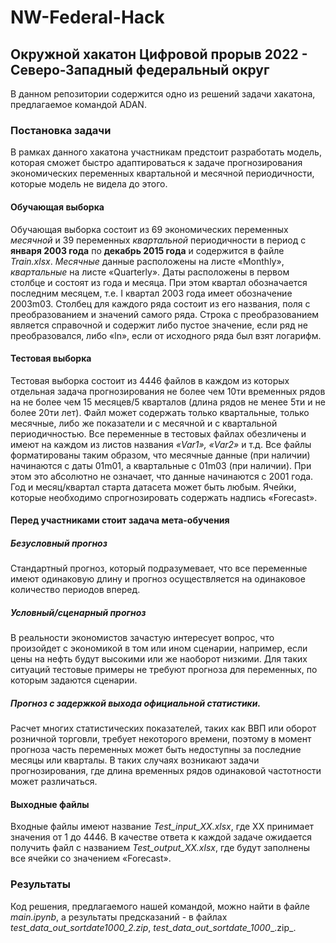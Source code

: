 # NW-Federal-Hack
## Окружной хакатон Цифровой прорыв 2022 - Северо-Западный федеральный округ
В данном репозитории содержится одно из решений задачи хакатона, предлагаемое командой ADAN.
### Постановка задачи
В рамках данного хакатона участникам предстоит разработать модель, которая сможет быстро адаптироваться к задаче прогнозирования экономических переменных квартальной и
месячной периодичности, которые модель не видела до этого.
#### Обучающая выборка 
Обучающая выборка состоит из 69 экономических переменных _месячной_ и 39 переменных _квартальной_ периодичности в период с **января 2003 года** по **декабрь 2015 года** и содержится в файле _Train.xlsx_. _Месячные_ данные расположены на листе «Monthly», _квартальные_ на листе «Quarterly». Даты расположены в первом столбце и состоят из года и месяца. При этом квартал обозначается последним месяцем, т.е. I квартал 2003 года имеет обозначение 2003m03. Столбец для каждого ряда состоит из его названия, поля с преобразованием и значений самого ряда. Строка с преобразованием является справочной и содержит либо пустое значение, если ряд не преобразовался, либо «ln», если от исходного ряда был взят логарифм.
#### Тестовая выборка
Тестовая выборка состоит из 4446 файлов в каждом из которых отдельная задача прогнозирования не более чем 10ти временных рядов на не более чем 15 месяцев/5 кварталов (длина рядов не менее 5ти и не более 20ти лет). Файл может содержать только квартальные, только месячные, либо же показатели и с месячной и с квартальной периодичностью. Все переменные в тестовых файлах обезличены и имеют на каждом из листов названия _«Var1», «Var2»_ и т.д. Все файлы форматированы таким образом, что месячные данные (при наличии) начинаются с даты 01m01, а квартальные с 01m03 (при наличии). При этом это абсолютно не означает, что данные начинаются с 2001 года. Год и месяц/квартал старта датасета может быть любым. Ячейки, которые необходимо спрогнозировать содержать надпись «Forecast».
#### Перед участниками стоит задача мета-обучения
##### Безусловный прогноз                                                                                                                                               
Стандартный прогноз, который подразумевает, что все переменные имеют одинаковую длину и прогноз осуществляется на одинаковое количество периодов вперед. 
##### Условный/сценарный прогноз 
В реальности экономистов зачастую интересует вопрос, что произойдет с экономикой в том или ином сценарии, например, если цены на нефть будут высокими или же наоборот низкими. Для таких ситуаций тестовые примеры не требуют прогноза для переменных, по которым задаются сценарии.
##### Прогноз с задержкой выхода официальной статистики. 
Расчет многих статистических показателей, таких как ВВП или оборот розничной торговли, требует некоторого времени, поэтому в момент прогноза часть переменных может быть недоступны за последние месяцы или кварталы. В таких случаях возникают задачи прогнозирования, где длина временных рядов одинаковой частотности может различаться.
#### Выходные файлы
Входные файлы имеют название _Test_input_XX.xlsx_, где XX принимает значения от 1 до 4446. В качестве ответа к каждой задаче ожидается получить файл с названием _Test_output_XX.xlsx_, где будут заполнены все ячейки со значением «Forecast».
### Результаты
Код решения, предлагаемого нашей командой, можно найти в файле _main.ipynb_, а результаты предсказаний - в файлах _test_data_out_sortdate1000_2.zip_, _test_data_out_sortdate_1000__.zip_. 
